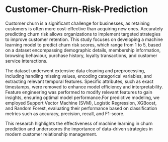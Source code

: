 # Customer-Churn-Risk-Prediction
Customer churn is a significant challenge for businesses, as retaining customers is often more cost-effective than acquiring new ones. Accurately predicting churn risk allows organizations to implement targeted strategies to improve customer retention. This study focuses on developing a machine learning model to predict churn risk scores, which range from 1 to 5, based on a dataset encompassing demographic details, membership information, browsing behaviour, purchase history, loyalty transactions, and customer service interactions.

The dataset underwent extensive data cleaning and preprocessing, including handling missing values, encoding categorical variables, and extracting relevant temporal features. Specific attributes, such as exact timestamps, were removed to enhance model efficiency and interpretability. Feature engineering was performed to modify relevant features to gain insights, ensuring optimal model performance.For predictive modeling, we employed Support Vector Machine (SVM), Logistic Regression, XGBoost, and Random Forest, evaluating their performance based on classification metrics such as accuracy, precision, recall, and F1-score.

This research highlights the effectiveness of machine learning in churn prediction and underscores the importance of data-driven strategies in modern customer relationship management.
